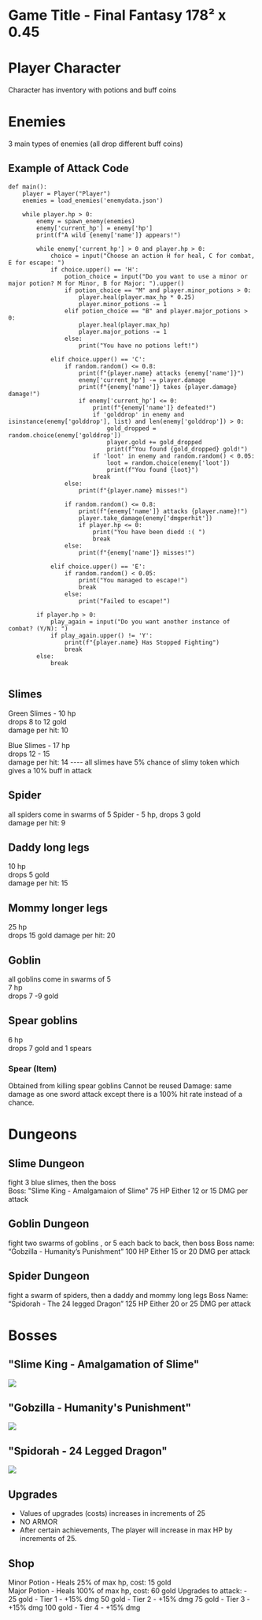 # Game Title - Final Fantasy 178² x 0.45
# Player Character
Character has inventory with potions and buff coins
# Enemies
3 main types of enemies (all drop different buff coins)
## Example of Attack Code
```
def main():
    player = Player("Player")
    enemies = load_enemies('enemydata.json')

    while player.hp > 0:
        enemy = spawn_enemy(enemies)
        enemy['current_hp'] = enemy['hp'] 
        print(f"A wild {enemy['name']} appears!")

        while enemy['current_hp'] > 0 and player.hp > 0:
            choice = input("Choose an action H for heal, C for combat, E for escape: ")
            if choice.upper() == 'H':
                potion_choice = input("Do you want to use a minor or major potion? M for Minor, B for Major: ").upper()
                if potion_choice == "M" and player.minor_potions > 0:
                    player.heal(player.max_hp * 0.25)
                    player.minor_potions -= 1
                elif potion_choice == "B" and player.major_potions > 0:
                    player.heal(player.max_hp)
                    player.major_potions -= 1
                else: 
                    print("You have no potions left!")
            
            elif choice.upper() == 'C':
                if random.random() <= 0.8:
                    print(f"{player.name} attacks {enemy['name']}")
                    enemy['current_hp'] -= player.damage
                    print(f"{enemy['name']} takes {player.damage} damage!")
                    if enemy['current_hp'] <= 0:
                        print(f"{enemy['name']} defeated!")
                        if 'golddrop' in enemy and isinstance(enemy['golddrop'], list) and len(enemy['golddrop']) > 0:
                            gold_dropped = random.choice(enemy['golddrop'])
                            player.gold += gold_dropped
                            print(f"You found {gold_dropped} gold!")
                        if 'loot' in enemy and random.random() < 0.05:
                            loot = random.choice(enemy['loot'])
                            print(f"You found {loot}")
                        break
                else:
                    print(f"{player.name} misses!")
                
                if random.random() <= 0.8:
                    print(f"{enemy['name']} attacks {player.name}!")
                    player.take_damage(enemy['dmgperhit'])
                    if player.hp <= 0:
                        print("You have been diedd :( ")
                        break
                else:
                    print(f"{enemy['name']} misses!")
                
            elif choice.upper() == 'E':
                if random.random() < 0.05:
                    print("You managed to escape!")
                    break
                else:
                    print("Failed to escape!")
       
        if player.hp > 0:
            play_again = input("Do you want another instance of combat? (Y/N): ")
            if play_again.upper() != 'Y':
                print(f"{player.name} Has Stopped Fighting")
                break
        else:
            break
              
```

## Slimes
Green Slimes - 10 hp   
drops 8 to 12 gold  
damage per hit: 10  

Blue Slimes - 17 hp    
drops 12 - 15        
damage per hit: 14
---- all slimes have 5% chance of slimy token which gives a 10% buff in attack


## Spider
all spiders come in swarms of 5
Spider - 5 hp, drops 3 gold  
damage per hit: 9

## Daddy long legs 
10 hp   
drops 5 gold  
damage per hit: 15

## Mommy longer legs 
25 hp     
drops 15 gold
damage per hit: 20

## Goblin
all goblins come in swarms of 5     
7 hp    
drops 7 -9 gold

## Spear goblins
6 hp    
drops 7 gold and 1 spears

### Spear (Item)
Obtained from killing spear goblins 
Cannot be reused
Damage: same damage as one sword attack except there is a 100% hit rate instead of a chance. 


# Dungeons
## Slime Dungeon 
fight 3 blue slimes, then the boss   
Boss: "Slime King - Amalgamaion of Slime"
75 HP
Either 12 or 15 DMG per attack


## Goblin Dungeon
fight two swarms of goblins , or 5 each back to back, then boss
Boss name: “Gobzilla - Humanity’s Punishment”
100 HP
Either 15 or 20 DMG per attack

## Spider Dungeon

fight a swarm of spiders, then a daddy and mommy long legs
Boss Name: “Spidorah - The 24 legged Dragon”
125 HP
Either 20 or 25 DMG per attack


# Bosses
## "Slime King - Amalgamation of Slime"
![](https://static.wikia.nocookie.net/terraria_gamepedia/images/9/93/King_Slime.gif/revision/latest/scale-to-width-down/166?cb=20200523113558)
## "Gobzilla - Humanity's Punishment"
![](https://www.spriters-resource.com/resources/sheet_icons/51/54580.png?updated=1460951294)
## "Spidorah - 24 Legged Dragon"
![](https://images-wixmp-ed30a86b8c4ca887773594c2.wixmp.com/f/1d8e44cc-5e95-40bb-b98a-e5b53d55358d/d5buyir-ce2c320c-e487-4f42-b076-c4c9a0405613.png?token=eyJ0eXAiOiJKV1QiLCJhbGciOiJIUzI1NiJ9.eyJzdWIiOiJ1cm46YXBwOjdlMGQxODg5ODIyNjQzNzNhNWYwZDQxNWVhMGQyNmUwIiwiaXNzIjoidXJuOmFwcDo3ZTBkMTg4OTgyMjY0MzczYTVmMGQ0MTVlYTBkMjZlMCIsIm9iaiI6W1t7InBhdGgiOiJcL2ZcLzFkOGU0NGNjLTVlOTUtNDBiYi1iOThhLWU1YjUzZDU1MzU4ZFwvZDVidXlpci1jZTJjMzIwYy1lNDg3LTRmNDItYjA3Ni1jNGM5YTA0MDU2MTMucG5nIn1dXSwiYXVkIjpbInVybjpzZXJ2aWNlOmZpbGUuZG93bmxvYWQiXX0.lIOXlcsPfBhui9jBrPRuCeHH-8lGIcnj-zrTAxAp560)


## Upgrades
- Values of upgrades (costs) increases in increments of 25
- NO ARMOR
- After certain achievements, The player will increase in max HP by increments of 25.
  
## Shop
Minor Potion -  Heals 25% of max hp, cost: 15 gold     
Major Potion -  Heals 100% of max hp, cost: 60 gold
Upgrades to attack: - 
25 gold - Tier 1 - +15% dmg
50 gold - Tier 2 - +15% dmg
75 gold - Tier 3 - +15% dmg
100 gold - Tier 4 - +15% dmg